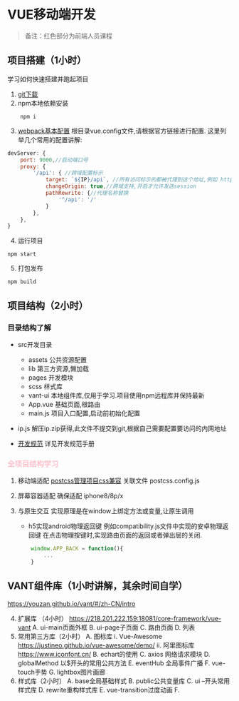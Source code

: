 # VUE移动端开发

>备注：红色部分为前端人员课程

## 项目搭建（1小时）
学习如何快速搭建并跑起项目
1.	[git下载](https://218.201.222.159:18081/core-framework/vue-vant)
2.	npm本地依赖安装
```
    npm i
```

3.	[webpack基本配置](https://cli.vuejs.org/zh/config)
    根目录vue.config文件,请根据官方链接进行配置.
    这里列举几个常用的配置讲解:

```js
devServer: {
    port: 9000,//启动端口号
    proxy: {
        '/api': { //跨域配置标示
            target: `${IP}/api`, //所有访问标示的都被代理到这个地址,例如 http://后端域名/api
            changeOrigin: true,//跨域支持,开启才允许发送session
            pathRewrite: {//代理名称替换
                '^/api': '/'
            }
        },
    },
}
```
    
4.	运行项目
```
npm start
```

5.	打包发布
```
npm build
```


##	项目结构（2小时）
###	目录结构了解
- src开发目录
    - assets 公共资源配置
    - lib 第三方资源,懒加载
    - pages 开发模块
    - scss 样式库
    - vant-ui 本地组件库,仅用于学习.项目使用npm远程库并保持最新
    - App.vue 基础页面,根路由
    - main.js 项目入口配置,启动前初始化配置

- ip.js
    解压ip.zip获得,此文件不提交到git,根据自己需要配置要访问的内网地址

- [开发规范](./开发规范.md)
    详见开发规范手册

###	<span style="color:pink">全项目结构学习</span>
1.	移动端适配
    [postcss管理项目css兼容](https://github.com/postcss/postcss-loader)
    关联文件 postcss.config.js

2.	屏幕容器适配
    确保适配 iphone8/8p/x

3.	与原生交互
    实现原理是在window上绑定方法或变量,让原生调用

    - h5实现android物理返回键
    例如compatibility.js文件中实现的安卓物理返回键
    在点击物理按键时,实现路由页面的返回或者弹出层的关闭.
    ```js
        window.APP_BACK = function(){
            ...
        }
    ```
   

##	VANT组件库（1小时讲解，其余时间自学）
 https://youzan.github.io/vant/#/zh-CN/intro
 
4.	扩展库 （4小时）
https://218.201.222.159:18081/core-framework/vue-vant
A.	ui-main页面外框
B.	ui-page子页面
C.	路由页面
D.	列表
5.	常用第三方库（2小时）
A.	图标库
i.	Vue-Awesome https://justineo.github.io/vue-awesome/demo/
ii.	阿里图标库 https://www.iconfont.cn/
B.	echart的使用
C.	axios 网络请求模块
D.	globalMethod 以$开头的常用公共方法
E.	eventHub 全局事件广播
F.	vue-touch手势
G.	lightbox图片画廊
6.	样式库（2小时）
A.	base全局基础样式
B.	public公共变量库
C.	ui –开头常用样式库
D.	rewrite重构样式库
E.	vue-transition过度动画
F.	<style>标签作用域
i.	页面私有样式-scope
ii.	为什么scope时无法修改页面class
iii.	/deep/ 语法的使用
7.	实战开发（重点）（6小时）
A.	父子页面通讯
B.	跨页面通讯
C.	复杂页面的模块化拆分
D.	筛选功能
E.	下拉刷新
F.	上拉加载
G.	属性key的运用
H.	正确使用v-if/v-show
8.	VUE进阶（4小时）
A.	自定义组件
B.	jsx模式
C.	自定义指令
D.	大局观、全局思维
E.	什么时候还能用上jQuery

